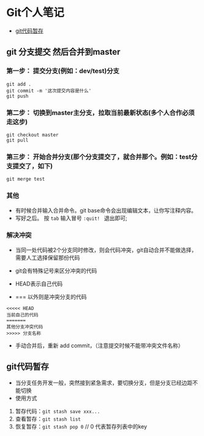 # Git个人笔记

* [git代码暂存](#git代码暂存)

## git 分支提交 然后合并到master

### 第一步： 提交分支(例如：dev/test)分支
```
git add .
git commit -m '这次提交内容是什么'
git push
```

### 第二步： 切换到master主分支，拉取当前最新状态(多个人合作必须走这步)
```
git checkout master
git pull
```

### 第三步： 开始合并分支(那个分支提交了，就合并那个。例如：test分支提交了，如下)
```
git merge test
```

### 其他
* 有时候合并输入合并命令。git base命令会出现编辑文本，让你写注释内容。
* 写好之后。 按 ``tab`` 输入冒号 ``:quit! `` 退出即可;

### 解决冲突
* 当同一处代码被2个分支同时修改，则会代码冲突，git自动合并不能做选择，需要人工选择保留那份代码

* git会有特殊记号来区分冲突的代码
* HEAD表示自己代码
* === 以外则是冲突分支的代码
```
<<<<< HEAD 
当前自己的代码
=======
其他分支冲突代码
>>>>> 分支名称
```
* 手动合并后，重新 add commit，（注意提交时候不能带冲突文件名称）

## git代码暂存
* 当分支任务开发一般，突然接到紧急需求，要切换分支，但是分支已经边距不能切换
* 使用方式
1. 暂存代码：`git stash save xxx...`
2. 查看暂存：`git stash list`
3. 恢复暂存：`git stash pop 0` // 0 代表暂存列表中的key